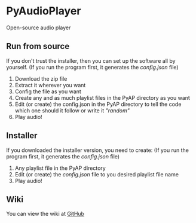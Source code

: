 # PyAudioPlayer

Open-source audio player

## Run from source

If you don't trust the installer, then you can set up the software all by yourself.
(If you run the program first, it generates the _config.json_ file)

1. Download the zip file
2. Extract it wherever you want
3. Config the file as you want
4. Create any and as much playlist files in the PyAP directory as you want
5. Edit (or create) the config.json in the PyAP directory to tell the code which one should it follow or write it _"random"_
6. Play audio!

## Installer

If you downloaded the installer version, you need to create:
(If you run the program first, it generates the _config.json_ file)

1. Any playlist file in the PyAP directory
2. Edit (or create) the _config.json_ file to you desired playlist file name
3. Play audio!

## Wiki

You can view the wiki at [GitHub](https://github.com/ExtremeCreator20/PyAudioPlayer/wiki)